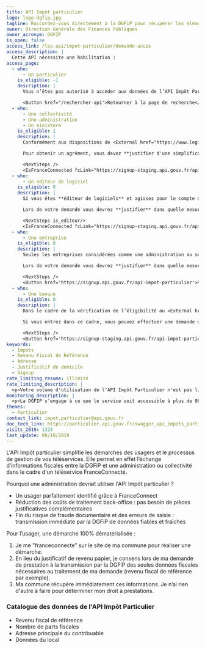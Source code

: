 ```yaml
---
title: API Impôt particulier
logo: logo-dgfip.jpg
tagline: Raccordez-vous directement à la DGFiP pour récupérer les éléments fiscaux nécessaires à vos téléservices, éliminez le traitement et le stockage des pièces justificatives
owner: Direction Générale des Finances Publiques
owner_acronym: DGFIP
is_open: false
access_link: /les-api/impot-particulier/demande-acces
access_description: |
  Cette API nécessite une habilitation :
access_page:
  - who:
      - Un particulier
    is_eligible: -1
    description: |
      Vous n’êtes pas autorisé à accèder aux données de l’API Impôt Particulier.

      <Button href="/rechercher-api">Retourner à la page de recherche</Button>
  - who:
      - Une collectivité
      - Une administration
      - Un ministère
    is_eligible: 1
    description: |
      Conformément aux dispositions de <External href="https://www.legifrance.gouv.fr/affichCodeArticle.do?cidTexte=LEGITEXT000031366350&idArticle=LEGIARTI000031367412&dateTexte=&categorieLien=cid">l'article L114-8</External> du *code des relations entre le public et l'administration*, seules les administrations sont habilitées à échanger entre elles des informations ou données strictement nécessaires pour traiter une démarche.

      Pour obtenir un agrément, vous devez **justifier d'une simplification pour les citoyens**, et vous engager à n'accéder aux données personnelles qu'avec **l'accord explicite** de l'usager.

      <NextSteps />
      <IsFranceConnected fcLink="https://signup-staging.api.gouv.fr/api-impot-particulier-fc-sandbox" notFcLink="https://signup-staging.api.gouv.fr/api-impot-particulier-sandbox"/>
  - who:
      - Un éditeur de logiciel
    is_eligible: 0
    description: |
      Si vous êtes **éditeur de logiciels** et agissez pour le compte d'une administration ou d'une collectivité, vous pouvez remplir une demande d’accès à l’API Particulier vous-même pour l'entité que vous représentez, dans le cadre de <External href="https://www.legifrance.gouv.fr/affichCodeArticle.do?cidTexte=LEGITEXT000031366350&idArticle=LEGIARTI000031367412&dateTexte=&categorieLien=cid">l'article L114-8</External> du *code des relations entre le public et l'administration*.

      Lors de votre demande vous devrez **justifier** dans quelle mesure l'entité pour laquelle vous opérez rentre dans ce cadre juridique.

      <NextSteps is_editeur/>
      <IsFranceConnected fcLink="https://signup-staging.api.gouv.fr/api-impot-particulier-fc-sandbox" notFcLink="https://signup-staging.api.gouv.fr/api-impot-particulier-sandbox"/>
  - who:
      - Une entreprise
    is_eligible: 0
    description: |
      Seules les entreprises considérées comme une administration au sens de <External href="https://www.legifrance.gouv.fr/affichCodeArticle.do?cidTexte=LEGITEXT000031366350&idArticle=LEGIARTI000031367308&dateTexte=&categorieLien=cid">l'article L100-3</External> du *code des relations entre le public et l'administration*.

      Lors de votre demande vous devrez **justifier** dans quelle mesure l'entité pour laquelle vous opérez rentre dans ce cadre juridique. Si vous ne rentrez pas dans ces critères, **votre demande ne pourra pas être acceptée**.

      <NextSteps />
      <Button href='https://signup.api.gouv.fr/api-impot-particulier'>Remplir une demande</Button>
  - who:
      - Une banque
    is_eligible: 0
    description: |
      Dans le cadre de la vérification de l’éligibilité au <External href="https://www.service-public.fr/particuliers/vosdroits/F2367">LEP</External> les banques peuvent être considérées comme une administration au sens de <External href="https://www.legifrance.gouv.fr/affichCodeArticle.do?cidTexte=LEGITEXT000031366350&idArticle=LEGIARTI000031367308&dateTexte=&categorieLien=cid">l'article L100-3</External> du *code des relations entre le public et l'administration*.

      Si vous entrez dans ce cadre, vous pouvez effectuer une demande d'accès à l’API Impôt Particulier.

      <NextSteps />
      <Button href='https://signup-staging.api.gouv.fr/api-impot-particulier-sandbox?scopes=%7B%22dgfip_eligibilite_lep%22%3A%20true%2C%22dgfip_annee_n_moins_1%22%3Atrue%2C%22dgfip_acces_etat_civil%22%3Atrue%7D#donnees'>Remplir une demande</Button>
keywords:
  - Impots
  - Revenu Fiscal de Référence
  - Adresse
  - Justificatif de domicile
  - Signup
rate_limiting_resume: illimité
rate_limiting_description: |
  <p>Votre volume d'utilisation de l'API Impôt Particulier n'est pas limité par défaut mais fait l'objet d'une déclaration lors de votre demande d'accès. En cas d'utilisation abusive, la DGFiP se réserve le droit de restreindre et/ou couper votre accès à tout moment.</p>
monitoring_description: |
  <p>La DGFIP s’engage à ce que le service soit accessible à plus de 98,5% et à communiquer sur les coupures de service ponctuelles qui pourraient survenir.</p>
themes:
  - Particulier
contact_link: impot.particulier@api.gouv.fr
doc_tech_link: https://particulier.api.gouv.fr/swagger_api_impots_particulier.yaml
visits_2019: 1324
last_update: 08/10/2019
---
```


L'API Impôt particulier simplifie les démarches des usagers et le processus de gestion de vos téléservices. Elle permet en effet l’échange d’informations fiscales entre la DGFiP et une administration ou collectivité dans le cadre d'un téléservice FranceConnecté.

Pourquoi une administration devrait utiliser l'API Impôt particulier ?

- Un usager parfaitement identifié grâce à FranceConnect
- Réduction des coûts de traitement back-office : pas besoin de pièces justificatives complémentaires
- Fin du risque de fraude documentaire et des erreurs de saisie : transmission immédiate par la DGFiP de données fiables et fraîches

Pour l’usager, une démarche 100% dématérialisée :

1. Je me "franceconnecte" sur le site de ma commune pour réaliser une démarche.
2. En lieu du justificatif de revenu papier, je consens lors de ma demande de prestation à la transmission par la DGFiP des seules données fiscales nécessaires au traitement de ma demande (revenu fiscal de référence par exemple).
3. Ma commune récupère immédiatement ces informations. Je n’ai rien d'autre à faire pour déterminer mon droit à prestations.

### Catalogue des données de l'API Impôt Particulier

- Revenu fiscal de référence
- Nombre de parts fiscales
- Adresse principale du contribuable
- Données du local
